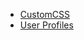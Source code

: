 
- [CustomCSS](https://hongske.github.io/subeta/custom-css)
- [User Profiles](https://hongske.github.io/subeta/user-profiles)